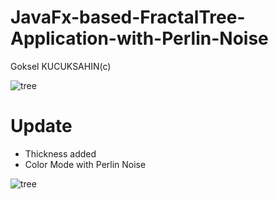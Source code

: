 # JavaFx-based-FractalTree-Application-with-Perlin-Noise
Goksel KUCUKSAHIN(c)

![tree](https://user-images.githubusercontent.com/33639948/65836044-86a05f00-e2f6-11e9-90a7-f8fcfabf3a03.png)

# Update
* Thickness added
* Color Mode with Perlin Noise 

![tree](https://user-images.githubusercontent.com/33639948/65839321-9169ec80-e314-11e9-9cb7-a3d1ef5497f7.png)
